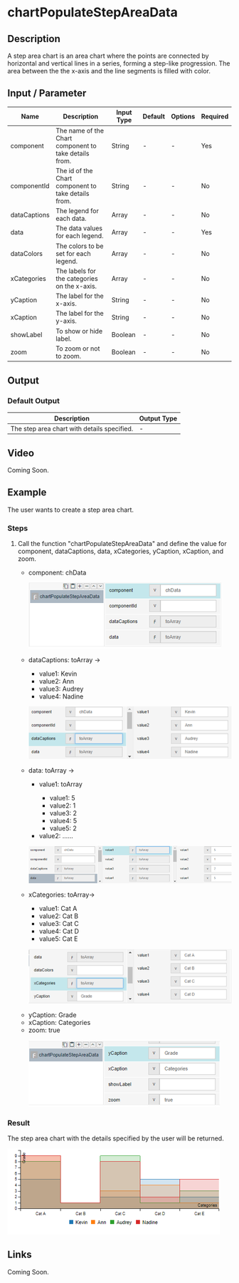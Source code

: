 # chartPopulateStepAreaData

## Description

A step area chart is an area chart where the points are connected by horizontal and vertical lines in a series, forming a step-like progression. The area between the the x-axis and the line segments is filled with color.

## Input / Parameter

| Name | Description | Input Type | Default | Options | Required |
| ------ | ------ | ------ | ------ | ------ | ------ |
| component | The name of the Chart component to take details from. | String | - | - | Yes |
| componentId | The id of the Chart component to take details from. | String | - | - | No | 
| dataCaptions | The legend for each data. | Array | - | - | No | 
| data | The data values for each legend. | Array | - | - | Yes |
| dataColors | The colors to be set for each legend. | Array | - | - | No |
| xCategories | The labels for the categories on the x-axis. | Array | - | - | No |
| yCaption | The label for the x-axis. | String | - | - | No |
| xCaption | The label for the y-axis. | String | - | - | No |
| showLabel | To show or hide label. | Boolean | - | - | No |
| zoom | To zoom or not to zoom. | Boolean | - | - | No |

## Output

### Default Output

| Description | Output Type |
| ------ | ------ |
| The step area chart with details specified. | - |

## Video

Coming Soon.

## Example

The user wants to create a step area chart.

### Steps

1. Call the function "chartPopulateStepAreaData" and define the value       for component, dataCaptions, data, xCategories, yCaption, xCaption,      and zoom.
   <br>
   <ul>
   <li>component: chData</li>
  
   ![](../../../../document/function/Chart/chartPopulateStepAreaData/chartPopulateStepAreaData-step-1.png?raw=true)
   
   <li>dataCaptions: toArray -></li> 
                            <ul>
                            <li>value1: Kevin </li>
                            <li>value2: Ann  </li>
                            <li>value3: Audrey  </li>
                            <li>value4: Nadine </li> 
                            </ul>
   
   ![](../../../../document/function/Chart/chartPopulateStepAreaData/chartPopulateStepAreaData-step-2.png?raw=true)
   
   </li><li>data: toArray -></li> 
                          <ul>
                          <li>value1: toArray </li>
                          <ul>
                          <li>value1: 5 </li>
                          <li>value2: 1 </li>
                          <li>value3: 2 </li>
                          <li>value4: 5 </li>
                          <li>value5: 2 </li>
                          </ul>
                          <li>value2: ...... </li>
                          </ul>
   
   ![](../../../../document/function/Chart/chartPopulateStepAreaData/chartPopulateStepAreaData-step-3.png?raw=true)
   
   <li>xCategories: toArray-></li>
                            <ul>
                            <li>value1: Cat A </li>
                            <li>value2: Cat B </li>
                            <li>value3: Cat C </li>
                            <li>value4: Cat D </li>
                            <li>value5: Cat E </li>
                            </ul>
   
   ![](../../../../document/function/Chart/chartPopulateStepAreaData/chartPopulateStepAreaData-step-4.png?raw=true)
   
   <li>yCaption: Grade</li>
   <li>xCaption: Categories</li>
   <li>zoom: true</li>
   
   ![](../../../../document/function/Chart/chartPopulateStepAreaData/chartPopulateStepAreaData-step-5.png?raw=true)

### Result

The step area chart with the details specified by the user will be returned.

 ![](../../../../document/function/Chart/chartPopulateStepAreaData/chartPopulateStepAreaData-result-1.png?raw=true)

## Links

Coming Soon.